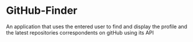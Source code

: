 # GitHub-Finder
An application that uses the entered user to find and display the profile and the latest repositories correspondents on gitHub using its API
